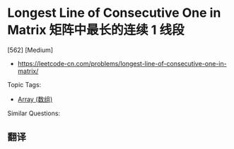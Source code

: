 # Longest Line of Consecutive One in Matrix 矩阵中最长的连续 1 线段

[562] [Medium]

- https://leetcode-cn.com/problems/longest-line-of-consecutive-one-in-matrix/

Topic Tags:

- [Array (数组)](https://leetcode-cn.com/tag/array/)

Similar Questions:

## 翻译
